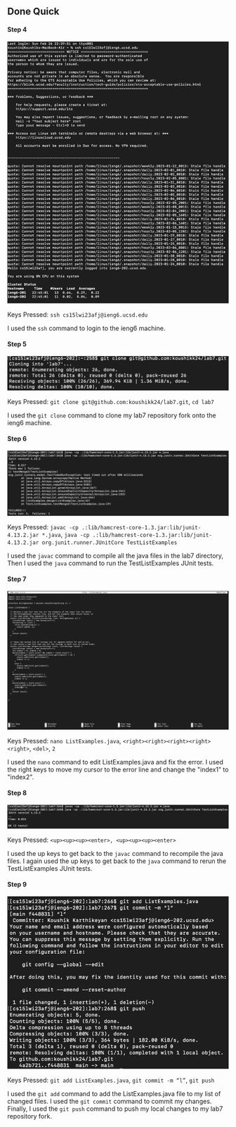 ## Done Quick

#### Step 4
![Step4](step4.png)

Keys Pressed: `ssh cs15lwi23afj@ieng6.ucsd.edu`

I used the `ssh` command to login to the ieng6 machine.

#### Step 5
![Step5](step5.png)

Keys Pressed: `git clone git@github.com:koushikk24/lab7.git`, `cd lab7`

I used the `git clone` command to clone my lab7 repository fork onto the ieng6 machine.

#### Step 6
![Step6](step6.png)

Keys Pressed: `javac -cp .:lib/hamcrest-core-1.3.jar:lib/junit-4.13.2.jar *.java`, `java -cp .:lib/hamcrest-core-1.3.jar:lib/junit-4.13.2.jar org.junit.runner.JUnitCore TestListExamples`

I used the `javac` command to compile all the java files in the lab7 directory, Then I used the `java` command to run the TestListExamples JUnit tests.

#### Step 7
![Step7](step7.png)

Keys Pressed: `nano ListExamples.java`, `<right><right><right><right><right>`, `<del>`, `2`

I used the `nano` command to edit ListExamples.java and fix the error. I used the right keys to move my cursor to the error line and change the "index1" to "index2".

#### Step 8
![Step8](step8.png)

Keys Pressed: `<up><up><up><enter>, <up><up><up><enter>`

I used the up keys to get back to the `javac` command to recompile the java files. I again used the up keys to get back to the `java` command to rerun the TestListExamples JUnit tests.

#### Step 9
![Step9](step9.png)

Keys Pressed: `git add ListExamples.java`, `git commit -m “l”`, `git push`

I used the `git add` command to add the ListExamples.java file to my list of changed files. I used the `git commit` command to commit my changes. Finally, I used the `git push` command to push my local changes to my lab7 repository fork.
